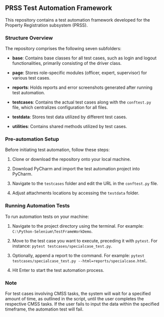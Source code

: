 
## PRSS Test Automation Framework

This repository contains a test automation framework developed for the Property Registration subsystem (PRSS).

### Structure Overview

The repository comprises the following seven subfolders:

- **base**: Contains base classes for all test cases, such as login and logout functionalities, primarily consisting of the driver class.
  
- **page**: Stores role-specific modules (officer, expert, supervisor) for various test cases.

- **reports**: Holds reports and error screenshots generated after running test automation.

- **testcases**: Contains the actual test cases along with the `conftest.py` file, which centralizes configuration for all files.

- **testdata**: Stores test data utilized by different test cases.

- **utilities**: Contains shared methods utilized by test cases.

### Pre-automation Setup

Before initiating test automation, follow these steps:

1. Clone or download the repository onto your local machine.

2. Download PyCharm and import the test automation project into PyCharm.

3. Navigate to the `testcases` folder and edit the URL in the `conftest.py` file.

4. Adjust attachments locations by accessing the `testdata` folder.

### Running Automation Tests

To run automation tests on your machine:

1. Navigate to the project directory using the terminal. For example: `C:\Python-Selenium\TestFrameWorkDemo`.

2. Move to the test case you want to execute, preceding it with `pytest`. For instance: `pytest testcases/specialcase_test.py`.

3. Optionally, append a report to the command. For example: `pytest testcases/specialcase_test.py --html=reports/specialcase.html`.

4. Hit Enter to start the test automation process.

### Note
For test cases involving CMSS tasks, the system will wait for a specified amount of time, as outlined in the script, until the user completes the respective CMSS tasks. If the user fails to input the data within the specified timeframe, the automation test will fail.
